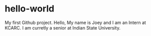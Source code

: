 # hello-world
My first Github project.
Hello, My name is Joey and I am an Intern at KCARC. I am curretly a senior at Indian State University.
